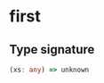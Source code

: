 # first

## Type signature

<!-- prettier-ignore-start -->
```typescript
(xs: any) => unknown
```
<!-- prettier-ignore-end -->
